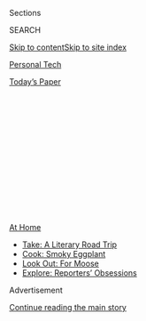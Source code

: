 <div id="app">

<div>

<div>

<div>

<div class="NYTAppHideMasthead css-1q2w90k e1suatyy0">

<div class="section css-ui9rw0 e1suatyy2">

<div class="css-eph4ug er09x8g0">

<div class="css-6n7j50">

</div>

<span class="css-1dv1kvn">Sections</span>

<div class="css-10488qs">

<span class="css-1dv1kvn">SEARCH</span>

</div>

[Skip to content](#site-content)[Skip to site index](#site-index)

</div>

<div id="masthead-section-label" class="css-1wr3we4 eaxe0e00">

[Personal
Tech](https://www.nytimes.com/section/technology/personaltech)

</div>

<div class="css-10698na e1huz5gh0">

</div>

</div>

<div id="masthead-bar-one" class="section hasLinks css-15hmgas e1csuq9d3">

<div class="css-uqyvli e1csuq9d0">

</div>

<div class="css-1uqjmks e1csuq9d1">

</div>

<div class="css-9e9ivx">

[](https://myaccount.nytimes.com/auth/login?response_type=cookie&client_id=vi)

</div>

<div class="css-1bvtpon e1csuq9d2">

[Today’s
Paper](https://www.nytimes.com/section/todayspaper)

</div>

</div>

</div>

</div>

<div data-aria-hidden="false">

<div id="site-content" data-role="main">

<div>

<div class="css-1aor85t" style="opacity:0.000000001;z-index:-1;visibility:hidden">

<div class="css-1hqnpie">

<div class="css-epjblv">

<span class="css-17xtcya">[Personal
Tech](/section/technology/personaltech)</span><span class="css-x15j1o">|</span><span class="css-fwqvlz">Your
Trusty Maps App Can Help You Navigate the
Pandemic</span>

</div>

<div class="css-k008qs">

<div class="css-1iwv8en">

<span class="css-18z7m18"></span>

<div>

</div>

</div>

<span class="css-1n6z4y">https://nyti.ms/2ZP9JiF</span>

<div class="css-1705lsu">

<div class="css-4xjgmj">

<div class="css-4skfbu" data-role="toolbar" data-aria-label="Social Media Share buttons, Save button, and Comments Panel with current comment count" data-testid="share-tools">

  - 
  - 
  - 
  - 
    
    <div class="css-6n7j50">
    
    </div>

  - 

</div>

</div>

</div>

</div>

</div>

</div>

<div id="NYT_TOP_BANNER_REGION" class="css-13pd83m">

<div>

<div id="maps-athome-menu" class="section interactive-content interactive-size-medium css-1edisqu">

<div class="css-17ih8de interactive-body">

<div class="at-home-nav__innerContainer">

<div class="at-home-nav__title">

[At
Home](https://www.nytimes.com/spotlight/at-home?action=click&pgtype=Article&state=default&region=TOP_BANNER&context=at_home_menu)

</div>

  - [Take: A Literary Road
    Trip](https://www.nytimes.com/2020/07/28/books/time-for-a-literary-road-trip.html?action=click&pgtype=Article&state=default&region=TOP_BANNER&context=at_home_menu)
  - [Cook: Smoky
    Eggplant](https://www.nytimes.com/2020/07/29/magazine/bored-with-your-home-cooking-some-smoky-eggplant-will-fix-that.html?action=click&pgtype=Article&state=default&region=TOP_BANNER&context=at_home_menu)
  - [Look Out: For
    Moose](https://www.nytimes.com/2020/07/27/travel/moose-michigan-isle-royale.html?action=click&pgtype=Article&state=default&region=TOP_BANNER&context=at_home_menu)
  - [Explore: Reporters’
    Obsessions](https://www.nytimes.com/interactive/2020/at-home/even-more-reporters-editors-diaries-lists-recommendations.html?action=click&pgtype=Article&state=default&region=TOP_BANNER&context=at_home_menu)

</div>

</div>

</div>

</div>

</div>

<div id="top-wrapper" class="css-1sy8kpn">

<div id="top-slug" class="css-l9onyx">

Advertisement

</div>

[Continue reading the main
story](#after-top)

<div class="ad top-wrapper" style="text-align:center;height:100%;display:block;min-height:250px">

<div id="top" class="place-ad" data-position="top" data-size-key="top">

</div>

</div>

<div id="after-top">

</div>

</div>

<div>

<div id="sponsor-wrapper" class="css-1hyfx7x">

<div id="sponsor-slug" class="css-19vbshk">

Supported by

</div>

[Continue reading the main
story](#after-sponsor)

<div id="sponsor" class="ad sponsor-wrapper" style="text-align:center;height:100%;display:block">

</div>

<div id="after-sponsor">

</div>

</div>

<div class="css-186x18t">

Tech Tip

</div>

<div class="css-1vkm6nb ehdk2mb0">

# Your Trusty Maps App Can Help You Navigate the Pandemic

</div>

Apple and Google have added handy features for these uncertain times.

<div class="css-79elbk" data-testid="photoviewer-wrapper">

<div class="css-z3e15g" data-testid="photoviewer-wrapper-hidden">

</div>

<div class="css-1a48zt4 ehw59r15" data-testid="photoviewer-children">

![<span class="css-16f3y1r e13ogyst0" data-aria-hidden="true">Apple’s
Maps app, left, and Google Maps, right, have updated their information
on which places are open — and which ones are
not.</span><span class="css-cnj6d5 e1z0qqy90" itemprop="copyrightHolder"><span class="css-1ly73wi e1tej78p0">Credit...</span><span><span>The
New York
Times</span></span></span>](https://static01.nyt.com/images/2020/07/22/technology/personaltech/22TECHTIP_TOP/22TECHTIP_TOP-articleLarge.jpg?quality=75&auto=webp&disable=upscale)

</div>

</div>

<div class="css-18e8msd">

<div class="css-vp77d3 epjyd6m0">

<div class="css-hus3qt ey68jwv0" data-aria-hidden="true">

[![J. D.
Biersdorfer](https://static01.nyt.com/images/2018/06/14/multimedia/author-j-d-biersdorfer/author-j-d-biersdorfer-thumbLarge.png
"J. D. Biersdorfer")](https://www.nytimes.com/by/j-d-biersdorfer)

</div>

<div class="css-1baulvz">

By [<span class="css-1baulvz last-byline" itemprop="name">J. D.
Biersdorfer</span>](https://www.nytimes.com/by/j-d-biersdorfer)

</div>

</div>

  - July 22,
    2020

  - 
    
    <div class="css-4xjgmj">
    
    <div class="css-d8bdto" data-role="toolbar" data-aria-label="Social Media Share buttons, Save button, and Comments Panel with current comment count" data-testid="share-tools">
    
      - 
      - 
      - 
      - 
        
        <div class="css-6n7j50">
        
        </div>
    
      - 
    
    </div>
    
    </div>

</div>

</div>

<div class="section meteredContent css-1r7ky0e" name="articleBody" itemprop="articleBody">

<div class="css-1fanzo5 StoryBodyCompanionColumn">

<div class="css-53u6y8">

If your town is partly closed or you’re wary of travel during the
Covid-19 pandemic, it might feel as if your phone’s map app is just
sitting there gathering digital dust. But even if you’re not tapping
[Apple’s Maps](https://www.apple.com/ios/maps/) or [Google
Maps](https://www.google.com/maps/about/#!/) to explore an exotic
vacation spot or to belt out turn-by-turn directions on a long road trip
this summer, your interactive travel aid can be useful. Here are a few
things you can do.

## Find What’s Open (or Closed)

Major American cities have been in varying stages of closure for months,
and it may be hard to remember which businesses are open. While a local
government’s website should have general guidelines posted, both the iOS
Maps app from Apple and Google Maps (for
[Android](https://play.google.com/store/apps/details?id=com.google.android.apps.maps&hl=en_US)
and
[iOS](https://apps.apple.com/us/app/google-maps-transit-food/id585027354))
have been updating their map labels and listings pages for specific
businesses to note adjusted hours, any curbside pickup service and
temporary closures.

</div>

</div>

<div class="css-79elbk" data-testid="photoviewer-wrapper">

<div class="css-z3e15g" data-testid="photoviewer-wrapper-hidden">

</div>

<div class="css-1a48zt4 ehw59r15" data-testid="photoviewer-children">

![<span class="css-16f3y1r e13ogyst0" data-aria-hidden="true">Both the
Maps app for iOS, left, and Google Maps, right, provide tools for users
to suggest updates to outdated or incorrect
information.</span><span class="css-cnj6d5 e1z0qqy90" itemprop="copyrightHolder"><span class="css-1ly73wi e1tej78p0">Credit...</span><span>The
New York
Times</span></span>](https://static01.nyt.com/images/2020/07/22/technology/personaltech/22TECHTIP_01/22TECHTIP_01-articleLarge.jpg?quality=75&auto=webp&disable=upscale)

</div>

</div>

<div class="css-1fanzo5 StoryBodyCompanionColumn">

<div class="css-53u6y8">

But what if you find outdated details? In Apple’s Maps app, tap the name
of the business on the map and, when its information page opens, scroll
down and tap Report an Issue; you can [report other cartographic
issues](https://support.apple.com/en-us/HT203080) by tapping the
encircled “i” in the top-right corner of the map itself. In Google Maps,
select a business and scroll down on its information page to the
[“Suggest an
edit”](https://support.google.com/local-guides/answer/7084895?co=GENIE.Platform%3DAndroid&hl=en-GB&oco=1)
option.

</div>

</div>

<div class="css-1fanzo5 StoryBodyCompanionColumn">

<div class="css-53u6y8">

## Find Restaurants

Many dining establishments have struggled during the pandemic, as some
have stayed open with reduced service while others have been forced to
close. Apple’s Maps app often notes temporary or permanent closures and
operating hours on its Yelp-assisted restaurant listings pages. As part
of its [Covid-19
updates](https://support.google.com/maps/answer/9795160), Google now
adds a line on a restaurant’s info page that lists the status of
dine-in, takeout and delivery
service.

</div>

</div>

<div class="css-79elbk" data-testid="photoviewer-wrapper">

<div class="css-z3e15g" data-testid="photoviewer-wrapper-hidden">

</div>

<div class="css-1a48zt4 ehw59r15" data-testid="photoviewer-children">

<div class="css-1xdhyk6 erfvjey0">

<span class="css-1ly73wi e1tej78p0">Image</span>

<div class="css-zjzyr8">

<div data-testid="lazyimage-container" style="height:400.84444444444443px">

</div>

</div>

</div>

<span class="css-16f3y1r e13ogyst0" data-aria-hidden="true">Apple’s Maps
app and Google Maps both show operating hours and website links for
restaurants, but Google adds information about dine-in, takeout and
delivery
options.</span><span class="css-cnj6d5 e1z0qqy90" itemprop="copyrightHolder"><span class="css-1ly73wi e1tej78p0">Credit...</span><span>The
New York Times</span></span>

</div>

</div>

<div class="css-1fanzo5 StoryBodyCompanionColumn">

<div class="css-53u6y8">

Like Google Maps, Apple’s Maps includes the restaurant’s phone number
and website for details straight from the source. Use this contact
information to confirm current delivery and takeout services — along
with any outdoor-dining options.

## Find a Covid-19 Testing Site

[State and local health departments
manage](https://www.cdc.gov/coronavirus/2019-ncov/symptoms-testing/testing.html)
testing, but if you have [coronavirus
symptoms](https://www.cdc.gov/coronavirus/2019-ncov/symptoms-testing/symptoms.html)
or your medical provider advises you to [get
tested](https://www.cdc.gov/coronavirus/2019-ncov/lab/testing.html),
find a facility. Apple and Google now include the locations of Covid-19
testing sites in their maps apps using data gleaned from government
agencies, public-health departments and health care
institutions.

</div>

</div>

<div class="css-79elbk" data-testid="photoviewer-wrapper">

<div class="css-z3e15g" data-testid="photoviewer-wrapper-hidden">

</div>

<div class="css-1a48zt4 ehw59r15" data-testid="photoviewer-children">

<div class="css-1xdhyk6 erfvjey0">

<span class="css-1ly73wi e1tej78p0">Image</span>

<div class="css-zjzyr8">

<div data-testid="lazyimage-container" style="height:400.84444444444443px">

</div>

</div>

</div>

<span class="css-16f3y1r e13ogyst0" data-aria-hidden="true">Both Apple
and Google have added locations and other information for Covid-19
testing sites around the
country.</span><span class="css-cnj6d5 e1z0qqy90" itemprop="copyrightHolder"><span class="css-1ly73wi e1tej78p0">Credit...</span><span>The
New York Times</span></span>

</div>

</div>

<div class="css-1fanzo5 StoryBodyCompanionColumn">

<div class="css-53u6y8">

To see places where you can potentially be tested, enter a variation of
“Covid-19 testing” into the search box in the maps app. When you
select a facility from the resulting list, it should show any additional
requirements for getting a test there, like an appointment or a doctor’s
referral.

</div>

</div>

<div class="css-1fanzo5 StoryBodyCompanionColumn">

<div class="css-53u6y8">

## Find Socially Distant Activity

If you need to leave home for work, errands or other reasons and don’t
drive, both maps apps provide information on the current status of local
public-transit service. But if your destination is walkable, going by
foot offers exercise and a change of scenery — just tap the icon for
walking directions.

A quick search in either maps app for “parks near me” can lead you to
local greenery; maps for larger parks often include footpaths and
attractions within the
park.

</div>

</div>

<div class="css-79elbk" data-testid="photoviewer-wrapper">

<div class="css-z3e15g" data-testid="photoviewer-wrapper-hidden">

</div>

<div class="css-1a48zt4 ehw59r15" data-testid="photoviewer-children">

<div class="css-1xdhyk6 erfvjey0">

<span class="css-1ly73wi e1tej78p0">Image</span>

<div class="css-zjzyr8">

<div data-testid="lazyimage-container" style="height:400.84444444444443px">

</div>

</div>

</div>

<span class="css-16f3y1r e13ogyst0" data-aria-hidden="true">You can plan
your outdoor exercise in nearby parks as shown in Apple’s Maps app,
left, or have Google Maps show you bike trails when you tap the Layers
icon in the upper-right corner and select
Bicycling.</span><span class="css-cnj6d5 e1z0qqy90" itemprop="copyrightHolder"><span class="css-1ly73wi e1tej78p0">Credit...</span><span>The
New York Times</span></span>

</div>

</div>

<div class="css-1fanzo5 StoryBodyCompanionColumn">

<div class="css-53u6y8">

For cyclists, Google Maps displays the [types of bicycle
trails](https://support.google.com/maps/answer/3092439?co=GENIE.Platform%3DAndroid&hl=en&oco=1)
available on a route (like dedicated traffic lanes or off-road dirt
paths), along with landscape and terrain details when selected in the
Layers menu. Apple’s [iOS 14
software](https://www.apple.com/ios/ios-14-preview/features/), coming
this year, will enhance its Maps app features with routes showing things
like bicycle lanes, bike-friendly roads, elevation and traffic
information.

## Find a Digital Diversion

Preventing the spread of the virus may discourage many people from
taking trips this summer. But if you still want to explore new places,
you can do a bit of virtual travel right in your maps app.

For example, when you search for a major city or landmark in Apple’s
Maps app, look for the
[Flyover](https://support.apple.com/guide/iphone/take-flyover-tours-in-maps-iph81a3f978/ios)
button or 3-D icon on the information page, and tap it to take an aerial
tour. You can also do a street-level exploration of major cities by
tapping the binoculars icon and using the app’s [Look
Around](https://support.apple.com/guide/iphone/look-around-iph65703a702/ios)
feature.

</div>

</div>

<div class="css-79elbk" data-testid="photoviewer-wrapper">

<div class="css-z3e15g" data-testid="photoviewer-wrapper-hidden">

</div>

<div class="css-1a48zt4 ehw59r15" data-testid="photoviewer-children">

<div class="css-1xdhyk6 erfvjey0">

<span class="css-1ly73wi e1tej78p0">Image</span>

<div class="css-zjzyr8">

<div data-testid="lazyimage-container" style="height:400.84444444444443px">

</div>

</div>

</div>

<span class="css-16f3y1r e13ogyst0" data-aria-hidden="true">No, it’s not
the same as being there, but the Flyover tours in Apple’s Maps app or
the Street View feature in Google Maps can virtually take you
places.</span><span class="css-cnj6d5 e1z0qqy90" itemprop="copyrightHolder"><span class="css-1ly73wi e1tej78p0">Credit...</span><span>The
New York Times</span></span>

</div>

</div>

<div class="css-1fanzo5 StoryBodyCompanionColumn">

<div class="css-53u6y8">

For years, Google Maps has included a similar [Street
View](https://support.google.com/maps/answer/3093484?co=GENIE.Platform%3DAndroid&hl=en&oco=1)
feature that shows panoramic photos of a location as if you were
standing there. But if you really want to see the world, check out
[Google Earth](https://www.google.com/earth/versions/#earth-for-mobile),
the company’s other free maps app for
[Android](https://play.google.com/store/apps/details?id=com.google.earth&hl=en_US)
and [iOS](https://apps.apple.com/us/app/google-earth/id293622097). Once
installed, Google Earth lets you “fly” around the globe, explore cities
in 3-D and wander through map-based tours in its
[Voyager](https://support.google.com/earth/answer/7365064?hl=en&ref_topic=7364880&co=GENIE.Platform%3DAndroid&oco=1)
section. True, virtual travel in any app can’t match the thrill of going
in person — but for now, it’s safer.

</div>

</div>

</div>

<div>

</div>

<div>

</div>

<div>

</div>

<div>

<div id="bottom-wrapper" class="css-1ede5it">

<div id="bottom-slug" class="css-l9onyx">

Advertisement

</div>

[Continue reading the main
story](#after-bottom)

<div id="bottom" class="ad bottom-wrapper" style="text-align:center;height:100%;display:block;min-height:90px">

</div>

<div id="after-bottom">

</div>

</div>

</div>

</div>

</div>

## Site Index

<div>

</div>

## Site Information Navigation

  - [© <span>2020</span> <span>The New York Times
    Company</span>](https://help.nytimes.com/hc/en-us/articles/115014792127-Copyright-notice)

<!-- end list -->

  - [NYTCo](https://www.nytco.com/)
  - [Contact
    Us](https://help.nytimes.com/hc/en-us/articles/115015385887-Contact-Us)
  - [Work with us](https://www.nytco.com/careers/)
  - [Advertise](https://nytmediakit.com/)
  - [T Brand Studio](http://www.tbrandstudio.com/)
  - [Your Ad
    Choices](https://www.nytimes.com/privacy/cookie-policy#how-do-i-manage-trackers)
  - [Privacy](https://www.nytimes.com/privacy)
  - [Terms of
    Service](https://help.nytimes.com/hc/en-us/articles/115014893428-Terms-of-service)
  - [Terms of
    Sale](https://help.nytimes.com/hc/en-us/articles/115014893968-Terms-of-sale)
  - [Site
    Map](https://spiderbites.nytimes.com)
  - [Help](https://help.nytimes.com/hc/en-us)
  - [Subscriptions](https://www.nytimes.com/subscription?campaignId=37WXW)

</div>

</div>

</div>

</div>
